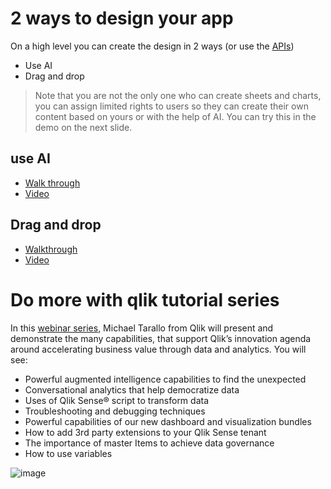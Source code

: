 # 2 ways to design your app
On a high level you can create the design in 2 ways (or use the [APIs](https://integration.qlik.com/?selection=7HHejiJX4CgsGEAJ8)) 
- Use AI 
- Drag and drop 
> Note that you are not the only one who can create sheets and charts, you can assign limited rights to users so they can create their own content based on yours or with the help of AI. You can try this in the demo on the next slide. 
## use AI
- [Walk through](https://webapps.qlik.com/insight-advisor/index.html)
- [Video](https://youtu.be/dCLEf_Z0e08?t=16)
## Drag and drop
- [Walkthrough](https://webapps.qlik.com/simplified-authoring-experience/index.html)
- [Video](https://youtu.be/MEnfRAjbaDk)

# Do more with qlik tutorial series
In this [webinar series](https://pages.qlik.com/21Q3_QDEV_DA_GBL_DoMorewithQlikTargetpage_Registration-LP.html), Michael Tarallo from Qlik will present and demonstrate the many capabilities, that support Qlik’s innovation agenda around accelerating business value through data and analytics. You will see:  
- Powerful augmented intelligence capabilities to find the unexpected 
- Conversational analytics that help democratize data 
- Uses of Qlik Sense® script to transform data 
- Troubleshooting and debugging techniques 
- Powerful capabilities of our new dashboard and visualization bundles 
- How to add 3rd party extensions to your Qlik Sense tenant 
- The importance of master Items to achieve data governance 
- How to use variables 

![image](https://user-images.githubusercontent.com/12411165/236797273-cbf2938a-f389-427d-a5a4-89f1591bc939.png)

